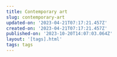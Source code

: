 ```yaml
---
title: Contemporary art
slug: contemporary-art
updated-on: '2023-04-21T07:17:21.457Z'
created-on: '2023-04-21T07:17:21.457Z'
published-on: '2023-10-20T14:07:03.064Z'
layout: '[tags].html'
tags: tags
---
```



